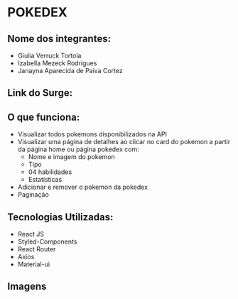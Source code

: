 # POKEDEX

## Nome dos integrantes: 
- Giulia Verruck Tortola
- Izabella Mezeck Rodrigues
- Janayna Aparecida de Paiva Cortez


## Link do Surge: 


## O que funciona:
- Visualizar todos pokemons disponibilizados na API 
- Visualizar uma página de detalhes ao clicar no card do pokemon a partir da página home ou página pokedex com:
  - Nome e imagem do pokemon
  - Tipo
  - 04 habilidades
  - Estatísticas
- Adicionar e remover o pokemon da pokedex
- Paginação


## Tecnologias Utilizadas:
- React JS
- Styled-Components
- React Router
- Axios
- Material-ui

## Imagens